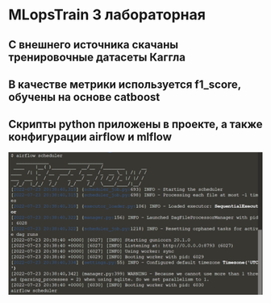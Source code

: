 # MLopsTrain 3 лабораторная

## С внешнего источника скачаны тренировочные датасеты Каггла

## В качестве метрики используется f1_score, обучены на основе catboost

## Скрипты python приложены в проекте, а также конфигурации airflow и mlflow
![Airflow output](https://github.com/Elvina8/lab3/raw/main/exmpl.png)
